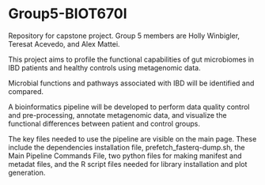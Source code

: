 # Group5-BIOT670I
Repository for capstone project.
Group 5 members are Holly Winbigler, Teresat Acevedo, and Alex Mattei.

This project aims to profile the functional capabilities of gut microbiomes in IBD patients and healthy controls using metagenomic data.

Microbial functions and pathways associated with IBD will be identified and compared.

A bioinformatics pipeline will be developed to perform data quality control and pre-processing, annotate metagenomic data, and visualize the functional differences between patient and control groups.

The key files needed to use the pipeline are visible on the main page. These include the dependencies installation file, prefetch_fasterq-dump.sh, the Main Pipeline Commands File, two python files for making manifest and metadat files, and the R script files needed for library installation and plot generation.
